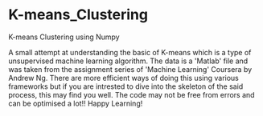 # K-means_Clustering
K-means Clustering using Numpy 

A small attempt at understanding the basic of K-means which is a type of unsupervised machine learning algorithm. The data is a 'Matlab' file and was taken from the assignment 
series of 'Machine Learning' Coursera by Andrew Ng. There are more efficient ways of doing this using various frameworks but if you are intrested to dive into the skeleton of the 
said process, this may find you well. The code may not be free from errors and can be optimised a lot!! Happy Learning!
